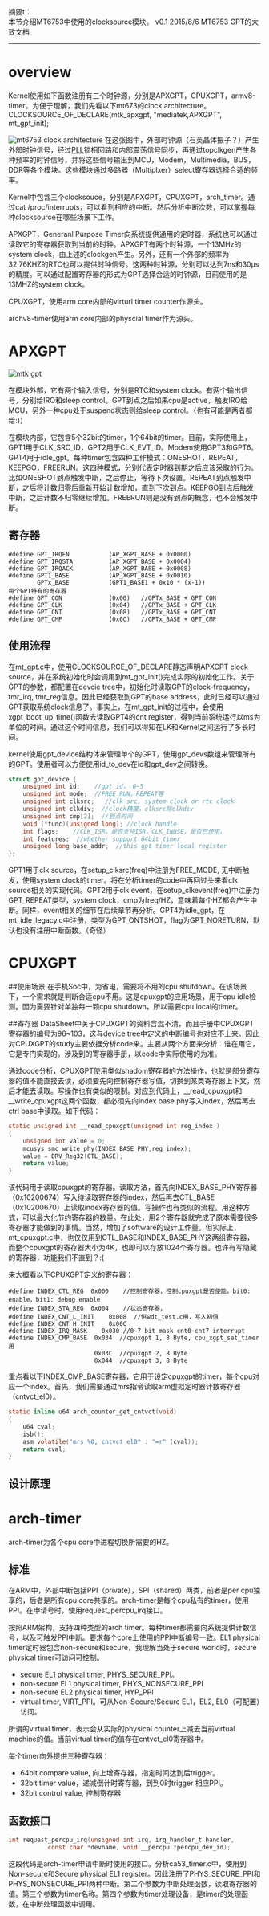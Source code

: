 摘要t：  
本节介绍MT6753中使用的clocksource模块。
v0.1 2015/8/6 MT6753 GPT的大致文档

---

# overview
Kernel使用如下函数注册有三个时钟源，分别是APXGPT，CPUXGPT，armv8-timer。为便于理解，我们先看以下mt673的clock architecture。
CLOCKSOURCE_OF_DECLARE(mtk_apxgpt, "mediatek,APXGPT", mt_gpt_init);

![mt6753 clock architecture](pictures/time_clocksource_mt6753.png)
在这张图中，外部时钟源（石英晶体振子？）产生外部时钟信号，经过[PLL](http://baike.baidu.com/link?url=l15pi-awtgMAlHy_7PKo3JMv9auP64l_3MfZrNswe-BcpXpKBdSojh-vziLJrchLicYdgEB4APpLzUcfotU5ZkD_FmdkTq52c-k8DaXAa8i)锁相回路和内部震荡信号同步，再通过topclkgen产生各种频率的时钟信号，并将这些信号输出到MCU，Modem，Multimedia，BUS，DDR等各个模块。这些模块通过多路器（Multiplxer）select寄存器选择合适的频率。

Kernel中包含三个clocksouce，分别是APXGPT，CPUXGPT，arch_timer。通过cat /proc/interrupts，可以看到相应的中断。然后分析中断次数，可以掌握每种clocksource在哪些场景下工作。


APXGPT，Generanl Purpose Timer向系统提供通用的定时器，系统也可以通过读取它的寄存器获取到当前的时钟。APXGPT有两个时钟源，一个13MHz的system clock，由上述的clockgen产生。另外，还有一个外部的频率为32.76KHZ的RTC也可以提供时钟信号。这两种时钟源，分别可以达到7ns和30μs的精度。可以通过配置寄存器的形式为GPT选择合适的时钟源，目前使用的是13MHZ的system clock。

CPUXGPT，使用arm core内部的virturl timer counter作源头。

archv8-timer使用arm core内部的physcial timer作为源头。

# APXGPT
![mtk gpt](pictures/time_clocksource_gpt_1.png)

在模块外部，它有两个输入信号，分别是RTC和system clock。有两个输出信号，分别给IRQ和sleep control。GPT到点之后如果cpu是active，触发IRQ给MCU，另外一种cpu处于suspend状态则给sleep control。（也有可能是两者都给:)）

在模块内部，它包含5个32bit的timer，1个64bit的timer。目前，实际使用上，GPT1用于CLK_SRC_ID，GPT2用于CLK_EVT_ID。Modem使用GPT3和GPT6。GPT4用于idle_gpt。每种timer包含四种工作模式：ONESHOT，REPEAT，KEEPGO，FREERUN。这四种模式，分别代表定时器到期之后应该采取的行为。比如ONESHOT到点触发中断，之后停止，等待下次设置。REPEAT到点触发中断，之后将计数归零后重新开始计数增加，直到下次到点。KEEPGO到点后触发中断，之后计数不归零继续增加。FREERUN则是没有到点的概念，也不会触发中断。

## 寄存器
```
#define GPT_IRQEN           (AP_XGPT_BASE + 0x0000)
#define GPT_IRQSTA          (AP_XGPT_BASE + 0x0004)
#define GPT_IRQACK          (AP_XGPT_BASE + 0x0008)
#define GPT1_BASE           (AP_XGPT_BASE + 0x0010)
        GPTx_BASE           (GPT1_BASE1 + 0x10 * (x-1))
每个GPT特有的寄存器
#define GPT_CON             (0x00)   //GPTx_BASE + GPT_CON
#define GPT_CLK             (0x04)   //GPTx_BASE + GPT_CLK
#define GPT_CNT             (0x08)   //GPTx_BASE + GPT_CNT
#define GPT_CMP             (0x0C)   //GPTx_BASE + GPT_CMP

```

## 使用流程
在mt_gpt.c中，使用CLOCKSOURCE_OF_DECLARE静态声明APXCPT clock source，并在系统初始化时会调用到mt_gpt_init()完成实际的初始化工作。关于GPT的参数，都配置在devcie tree中，初始化时读取GPT的clock-frequency，tmr_irq, tmr_reg信息。因此已经获取到GPT的base address，此时已经可以通过GPT获取系统clock信息了。事实上，在mt_gpt_init的过程中，会使用xgpt_boot_up_time()函数去读取GPT4的cnt register，得到当前系统运行以ms为单位的时间。通过这个时间信息，我们可以得知在LK和Kernel之间运行了多长时间。

kernel使用gpt_device结构体来管理单个的GPT，使用gpt_devs数组来管理所有的GPT。使用者可以方便使用id_to_dev在id和gpt_dev之间转换。
```c
struct gpt_device {
    unsigned int id;    //gpt id， 0~5
    unsigned int mode;  //FREE_RUN，REPEAT等
    unsigned int clksrc;   //clk src, system clock or rtc clock
    unsigned int clkdiv;  //clock精度，clksrc除clkdiv
    unsigned int cmp[2];  //到点时间
    void (*func)(unsigned long); //clock handle
    int flags;    //CLK_ISR，是否支持ISR，CLK_INUSE，是否已使用。
    int features;  //whether support 64bit timer
    unsigned long base_addr;  //this gpt timer local register
};
```

GPT1用于clk source，在setup_clksrc(freq)中注册为FREE_MODE, 无中断触发，使用system clock的timer。将在分析timer的code中再回过头来看clk source相关的实现代码。GPT2用于clk event，在setup_clkevent(freq)中注册为GPT_REPEAT类型，system clock，cmp为freq/HZ，意味着每个HZ都会产生中断。同样，event相关的细节在后续章节再分析。GPT4为idle_gpt，在mt_idle_legacy.c中注册，类型为GPT_ONTSHOT，flag为GPT_NORETURN，默认也没有注册中断函数。（奇怪）


# CPUXGPT
##使用场景
在手机Soc中，为省电，需要将不用的cpu shutdown。在该场景下，一个需求就是判断合适cpu不用。这是cpuxgpt的应用场景，用于cpu idle检测。因为需要针对单独每一颗cpu shutdown，所以需要cpu local的timer。

##寄存器
DataSheet中关于CPUXGPT的资料含混不清，而且手册中CPUXGPT寄存器的编号为96~103，这与device tree中定义的中断编号也对应不上来。因此对CPUXGPT的study主要依据分析code来。主要从两个方面来分析：谁在用它，它是专门实现的。涉及到的寄存器手册，以code中实际使用的为准。

通过code分析，CPUXGPT使用类似shadom寄存器的方法操作，也就是部分寄存器的值不能直接去读，必须要先向控制寄存器写值，切换到某类寄存器上下文，然后才能去读取。写操作也有类似的限制。对应到代码上，__read_cpuxgpt和__write_cpuxgpt这两个函数，都必须先向index base phy写入index，然后再去ctrl base中读取。如下代码：

```c
static unsigned int __read_cpuxgpt(unsigned int reg_index )
{
  	unsigned int value = 0;
  	mcusys_smc_write_phy(INDEX_BASE_PHY,reg_index);
  	value = DRV_Reg32(CTL_BASE);
  	return value;
}
```
该代码用于读取cpuxgpt的寄存器。读取方法，首先向INDEX_BASE_PHY寄存器（0x10200674）写入待读取寄存器的index，然后再去CTL_BASE（0x10200670）上读取index寄存器的值。写操作也有类似的流程。用这种方式，可以最大化节约寄存器的数量。在此处，用2个寄存器就完成了原本需要很多寄存器才能做到的事情。当然，增加了software的设计工作量。但实际上，mt_cpuxgpt.c中，也仅仅用到CTL_BASE和INDEX_BASE_PHY这两组寄存器，而整个cpuxgpt的寄存器大小为4K，也即可以存放1024个寄存器。也许有写隐藏的寄存器，功能我们不直到？:(

来大概看以下CPUXGPT定义的寄存器：
```
#define INDEX_CTL_REG  0x000    //控制寄存器，控制cpuxgpt是否使能。bit0: enable，bit1: debug enable
#define INDEX_STA_REG  0x004    //状态寄存器，
#define INDEX_CNT_L_INIT    0x008  //供wdt_test.c用，写入初值
#define INDEX_CNT_H_INIT    0x00C
#define INDEX_IRQ_MASK    0x030 //0~7 bit mask cnt0~cnt7 interrupt
#define INDEX_CMP_BASE  0x034  //cpuxgpt 1, 8 Byte, cpu_xgpt_set_timer用
                        0x03C  //cpuxgpt 2, 8 Byte
                        0x044  //cpuxgpt 3, 8 Byte
```
重点看以下INDEX_CMP_BASE寄存器，它用于设定cpuxgpt的timer，每个cpu对应一个index。首先，我们需要通过mrs指令读取arm虚拟定时器计数寄存器（cntvct_el0）。

```c
static inline u64 arch_counter_get_cntvct(void)
{
	u64 cval;
	isb();
	asm volatile("mrs %0, cntvct_el0" : "=r" (cval));
	return cval;
}
```

## 设计原理

# arch-timer
arch-timer为各个cpu core中进程切换所需要的HZ。

## 标准
在ARM中，外部中断包括PPI（private），SPI（shared）两类，前者是per cpu独享的，后者是所有cpu core共享的。arch-timer是每个cpu私有的timer，使用PPI。在申请号时，使用request_percpu_irq接口。

按照ARM架构，支持四种类型的arch timer。每种timer都需要向系统提供计数信号，以及可触发PPI中断。要求每个core上使用的PPI中断编号一致。EL1 physical timer定时器包含non-secure和secure，我理解当处于secure world时，secure physical timer可访问可控制。

* secure EL1 physical timer, PHYS_SECURE_PPI。
* non-secure EL1 physical timer, PHYS_NONSECURE_PPI
* non-secure EL2 physical timer, HYP_PPI
* virtual timer, VIRT_PPI。可从Non-Secure/Secure EL1，EL2, EL0（可配置）访问。

所谓的virtual timer，表示会从实际的physical counter上减去当前virtual machine的值。当前virtual timer的值存在cntvct_el0寄存器中。

每个timer向外提供三种寄存器：

* 64bit compare value, 向上增寄存器，指定时间达到后trigger。
* 32bit timer value，递减倒计时寄存器，到到0时trigger 相应PPI。
* 32bit control value, 控制寄存器

## 函数接口
```c
int request_percpu_irq(unsigned int irq, irq_handler_t handler,
		   const char *devname, void __percpu *percpu_dev_id);
```
这段代码是arch-timer申请中断时使用的接口。分析ca53_timer.c中，使用到Non-secure和Secure physical EL1 register。因此注册了PHYS_SECURE_PPI和PHYS_NONSECURE_PPI两种中断。第二个参数为中断处理函数，读取寄存器的值。第三个参数为timer名称。第四个参数为timer处理设备，是timer的处理函数，在中断处理函数中调用。

